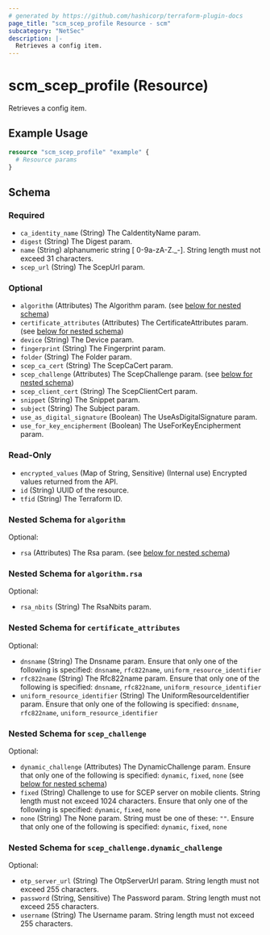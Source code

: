 ```yaml
---
# generated by https://github.com/hashicorp/terraform-plugin-docs
page_title: "scm_scep_profile Resource - scm"
subcategory: "NetSec"
description: |-
  Retrieves a config item.
---
```


# scm_scep_profile (Resource)

Retrieves a config item.

## Example Usage

```terraform
resource "scm_scep_profile" "example" {
  # Resource params
}
```

<!-- schema generated by tfplugindocs -->
## Schema

### Required

- `ca_identity_name` (String) The CaIdentityName param.
- `digest` (String) The Digest param.
- `name` (String) alphanumeric string [ 0-9a-zA-Z._-]. String length must not exceed 31 characters.
- `scep_url` (String) The ScepUrl param.

### Optional

- `algorithm` (Attributes) The Algorithm param. (see [below for nested schema](#nestedatt--algorithm))
- `certificate_attributes` (Attributes) The CertificateAttributes param. (see [below for nested schema](#nestedatt--certificate_attributes))
- `device` (String) The Device param.
- `fingerprint` (String) The Fingerprint param.
- `folder` (String) The Folder param.
- `scep_ca_cert` (String) The ScepCaCert param.
- `scep_challenge` (Attributes) The ScepChallenge param. (see [below for nested schema](#nestedatt--scep_challenge))
- `scep_client_cert` (String) The ScepClientCert param.
- `snippet` (String) The Snippet param.
- `subject` (String) The Subject param.
- `use_as_digital_signature` (Boolean) The UseAsDigitalSignature param.
- `use_for_key_encipherment` (Boolean) The UseForKeyEncipherment param.

### Read-Only

- `encrypted_values` (Map of String, Sensitive) (Internal use) Encrypted values returned from the API.
- `id` (String) UUID of the resource.
- `tfid` (String) The Terraform ID.

<a id="nestedatt--algorithm"></a>
### Nested Schema for `algorithm`

Optional:

- `rsa` (Attributes) The Rsa param. (see [below for nested schema](#nestedatt--algorithm--rsa))

<a id="nestedatt--algorithm--rsa"></a>
### Nested Schema for `algorithm.rsa`

Optional:

- `rsa_nbits` (String) The RsaNbits param.



<a id="nestedatt--certificate_attributes"></a>
### Nested Schema for `certificate_attributes`

Optional:

- `dnsname` (String) The Dnsname param. Ensure that only one of the following is specified: `dnsname`, `rfc822name`, `uniform_resource_identifier`
- `rfc822name` (String) The Rfc822name param. Ensure that only one of the following is specified: `dnsname`, `rfc822name`, `uniform_resource_identifier`
- `uniform_resource_identifier` (String) The UniformResourceIdentifier param. Ensure that only one of the following is specified: `dnsname`, `rfc822name`, `uniform_resource_identifier`


<a id="nestedatt--scep_challenge"></a>
### Nested Schema for `scep_challenge`

Optional:

- `dynamic_challenge` (Attributes) The DynamicChallenge param. Ensure that only one of the following is specified: `dynamic`, `fixed`, `none` (see [below for nested schema](#nestedatt--scep_challenge--dynamic_challenge))
- `fixed` (String) Challenge to use for SCEP server on mobile clients. String length must not exceed 1024 characters. Ensure that only one of the following is specified: `dynamic`, `fixed`, `none`
- `none` (String) The None param. String must be one of these: `""`. Ensure that only one of the following is specified: `dynamic`, `fixed`, `none`

<a id="nestedatt--scep_challenge--dynamic_challenge"></a>
### Nested Schema for `scep_challenge.dynamic_challenge`

Optional:

- `otp_server_url` (String) The OtpServerUrl param. String length must not exceed 255 characters.
- `password` (String, Sensitive) The Password param. String length must not exceed 255 characters.
- `username` (String) The Username param. String length must not exceed 255 characters.
